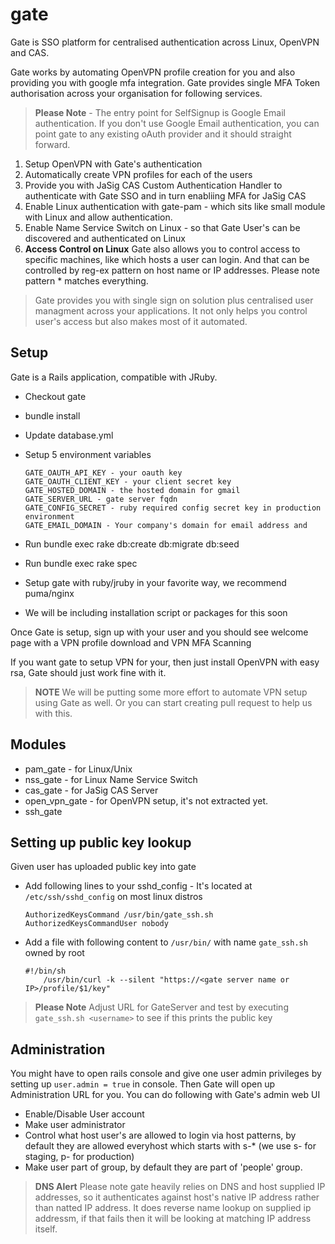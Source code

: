 # gate
Gate is SSO platform for centralised authentication across Linux, OpenVPN and CAS.

Gate works by automating OpenVPN profile creation for you and also providing you with google mfa integration. Gate provides single MFA Token authorisation across your organisation for following services.

> **Please Note** - The entry point for SelfSignup is Google Email authentication. If you don't use Google Email authentication, you can point gate to any existing oAuth provider and it should straight forward.

1. Setup OpenVPN with Gate's authentication
2. Automatically create VPN profiles for each of the users
3. Provide you with JaSig CAS Custom Authentication Handler to authenticate with Gate SSO and in turn enabliing MFA for JaSig CAS
4. Enable Linux authentication with gate-pam - which sits like small module with Linux and allow authentication.
5. Enable Name Service Switch on Linux - so that Gate User's can be discovered and authenticated on Linux
6. **Access Control on Linux** Gate also allows you to control access to specific machines, like which hosts a user can login. And that can be controlled by reg-ex pattern on host name or IP addresses. Please note pattern * matches everything.


> Gate provides you with single sign on solution plus centralised user managment across your applications. It not only helps you control user's access but also makes most of it automated.

Setup
---
Gate is a Rails application, compatible with JRuby. 

* Checkout gate
* bundle install
* Update database.yml
* Setup 5 environment variables

	````
	GATE_OAUTH_API_KEY - your oauth key
	GATE_OAUTH_CLIENT_KEY - your client secret key
	GATE_HOSTED_DOMAIN - the hosted domain for gmail
	GATE_SERVER_URL - gate server fqdn
	GATE_CONFIG_SECRET - ruby required config secret key in production environment
  GATE_EMAIL_DOMAIN - Your company's domain for email address and
	````
* Run bundle exec rake db:create db:migrate db:seed
* Run bundle exec rake spec
* Setup gate with ruby/jruby in your favorite way, we recommend puma/nginx
* We will be including installation script or packages for this soon

Once Gate is setup, sign up with your user and you should see welcome page with a VPN profile download and VPN MFA Scanning 

If you want gate to setup VPN for your, then just install OpenVPN with easy rsa, Gate should just work fine with it.

> **NOTE** We will be putting some more effort to automate VPN setup using Gate as well. Or you can start creating pull request to help us with this.

Modules
---
* pam_gate - for Linux/Unix
* nss_gate - for Linux Name Service Switch
* cas_gate - for JaSig CAS Server 
* open_vpn_gate - for OpenVPN setup, it's not extracted yet.
* ssh_gate

Setting up public key lookup 
---
Given user has uploaded public key into gate

* Add following lines to your sshd_config - It's located at `/etc/ssh/sshd_config` on most linux distros

	````
	AuthorizedKeysCommand /usr/bin/gate_ssh.sh
	AuthorizedKeysCommandUser nobody
	````
* Add a file with following content to `/usr/bin/` with name `gate_ssh.sh` owned by root
	
	````
	#!/bin/sh
        /usr/bin/curl -k --silent "https://<gate server name or IP>/profile/$1/key"
	````

> **Please Note** Adjust URL for GateServer and test by executing `gate_ssh.sh <username>` to see if this prints the public key


Administration
--
You might have to open rails console and give one user admin privileges by setting up `user.admin = true` in console. Then Gate will open up Administration URL for you. You can do following with Gate's admin web UI

* Enable/Disable User account
* Make user administrator
* Control what host user's are allowed to login via host patterns, by default they are allowed everyhost which starts with s-* (we use s- for staging, p- for production)
* Make user part of group, by default they are part of 'people' group.

> **DNS Alert** Please note gate heavily relies on DNS and host supplied IP addresses, so it authenticates against host's native IP address rather than natted IP address. It does reverse name lookup on supplied ip addressm, if that fails then it will be looking at matching IP address itself.





